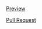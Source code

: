 [Preview](https://helexi.github.io/projects/) 

[Pull Request](https://github.com/helexi/projects/pull/1/files)
